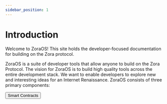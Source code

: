```yaml
---
sidebar_position: 1
---
```


# Introduction
Welcome to ZoraOS! This site holds the developer-focused documentation for building on the Zora protocol.

ZoraOS is a suite of developer tools that allow anyone to build on the Zora Protocol. The vision for ZoraOS is to build high quality tools across the entire development stack. We want to enable developers to explore new and interesting ideas for an Internet Renaissance. ZoraOS consists of three primary components:

<button> Smart Contracts </button>
